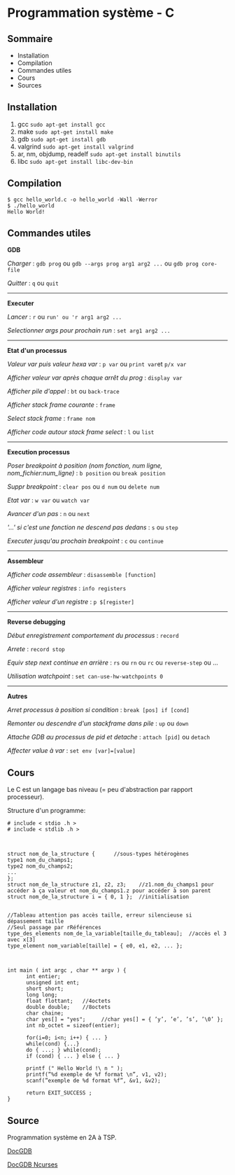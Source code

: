 # Programmation système - C

##  Sommaire
* Installation
* Compilation
* Commandes utiles
* Cours
* Sources

## Installation
1. gcc `sudo apt-get install gcc`
2. make `sudo apt-get install make`
3. gdb `sudo apt-get install gdb`
4. valgrind `sudo apt-get install valgrind`
5. ar, nm, objdump, readelf `sudo apt-get install binutils`
6. libc `sudo apt-get install libc-dev-bin`

## Compilation
```
$ gcc hello_world.c -o hello_world -Wall -Werror
$ ./hello_world
Hello World!
```

## Commandes utiles

**GDB**

*Charger*  :  `gdb prog` ou `gdb --args prog arg1 arg2 ...` ou `gdb prog core-file`

*Quitter*  :  `q` ou `quit`

----

**Executer**

*Lancer*  :  `r` ou `run' ou 'r arg1 arg2 ...`

*Selectionner args pour prochain run*  :  `set arg1 arg2 ...`

----

**Etat d'un processus**

*Valeur var puis valeur hexa var*  :  `p var` ou `print var`et `p/x var`

*Afficher valeur var après chaque arrêt du prog*  :  `display var`

*Afficher pile d'appel*  :  `bt` ou `back-trace`

*Afficher stack frame courante*  :  `frame`

*Select stack frame*  :  `frame nom`

*Afficher code autour stack frame select*  :  `l` ou `list`

----

**Execution processus**

*Poser breakpoint à position (nom fonction, num ligne, nom_fichier:num_ligne)*  :  `b
position` ou `break position`

*Suppr breakpoint*  :  `clear pos` ou `d num` ou `delete num`

*Etat var*  :  `w var` ou `watch var`

*Avancer d'un pas*  :  `n` ou `next`

*'...' si c'est une fonction ne descend pas dedans*  :  `s` ou `step`

*Executer jusqu'au prochain breakpoint*  :  `c` ou `continue`

----

**Assembleur**

*Afficher code assembleur*  :  `disassemble [function]`

*Afficher valeur registres*  :  `info registers`

*Afficher valeur d'un registre*  :  `p $[register]`

----

**Reverse debugging**

*Début enregistrement comportement du processus*  :  `record`

*Arrete*  :  `record stop `

*Equiv step next continue en arrière*  :  `rs` ou `rn` ou `rc` ou `reverse-step` ou ...

*Utilisation watchpoint*  :  `set can-use-hw-watchpoints 0`

----

**Autres**

*Arret processus à position si condition*  :  `break [pos] if [cond]`

*Remonter ou descendre d'un stackframe dans pile*  :  `up` ou `down`

*Attache GDB au processus de pid et detache*  :  `attach [pid]` ou `detach`

*Affecter value à var*  :  `set env [var]=[value]`


## Cours

Le C est un langage bas niveau (= peu d'abstraction par rapport processeur).

Structure d'un programme:
```
# include < stdio .h >
# include < stdlib .h >



struct nom_de_la_structure {      //sous-types hétérogènes
type1 nom_du_champs1;
type2 nom_du_champs2;
...
};
struct nom_de_la_structure z1, z2, z3;    //z1.nom_du_champs1 pour accéder à ça valeur et nom_du_champs1.z pour accéder à son parent
struct nom_de_la_structure i = { 0, 1 };  //initialisation


//Tableau attention pas accès taille, erreur silencieuse si dépassement taille
//Seul passage par rRéférences
type_des_elements nom_de_la_variable[taille_du_tableau];  //accès el 3 avec x[3]
type_element nom_variable[taille] = { e0, e1, e2, ... };



int main ( int argc , char ** argv ) {
      int entier;
      unsigned int ent;
      short short;
      long long;
      float flottant;   //4octets
      double double;    //8octets
      char chaine;
      char yes[] = "yes";     //char yes[] = { ’y’, ’e’, ’s’, ’\0’ };
      int nb_octet = sizeof(entier);
      
      for(i=0; i<n; i++) { ... }
      while(cond) {...}
      do { ...; } while(cond);
      if (cond) { ... } else { ... }
      
      printf (" Hello World !\ n " );
      printf(”%d exemple de %f format \n”, v1, v2);
      scanf(”exemple de %d format %f”, &v1, &v2);
      
      return EXIT_SUCCESS ;
}
```

## Source

Programmation système en 2A à TSP.

[DocGDB](https://sourceware.org/gdb/current/onlinedocs/gdb/)

[DocGDB Ncurses](https://sourceware.org/gdb/onlinedocs/gdb/TUI-Keys.html)
